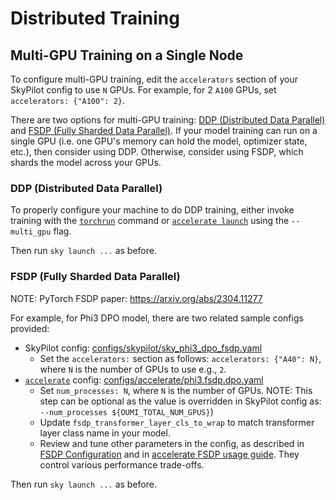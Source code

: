# Distributed Training

## Multi-GPU Training on a Single Node

To configure multi-GPU training, edit the `accelerators` section of your SkyPilot config
 to use `N` GPUs. For example, for 2 `A100` GPUs, set `accelerators: {"A100": 2}`.

There are two options for multi-GPU training:
[DDP (Distributed Data Parallel)](https://huggingface.co/docs/transformers/en/perf_train_gpu_many#dataparallel-vs-distributeddataparallel) and
[FSDP (Fully Sharded Data Parallel)](https://huggingface.co/docs/transformers/en/fsdp).
If your model training can run on a single GPU (i.e. one GPU's memory can hold the model,
optimizer state, etc.), then consider using DDP. Otherwise, consider using FSDP, which
shards the model across your GPUs.

### DDP (Distributed Data Parallel)

To properly configure your machine to do DDP training, either invoke training with the
[`torchrun`](https://pytorch.org/docs/stable/elastic/run.html) command or
[`accelerate launch`](https://huggingface.co/docs/accelerate/en/basic_tutorials/launch#using-accelerate-launch)
 using the `--multi_gpu` flag.

Then run `sky launch ...` as before.

### FSDP (Fully Sharded Data Parallel)

NOTE: PyTorch FSDP paper: <https://arxiv.org/abs/2304.11277>

For example, for Phi3 DPO model, there are two related sample configs provided:

- SkyPilot config: [configs/skypilot/sky_phi3_dpo_fsdp.yaml](../configs/skypilot/sky_phi3_dpo_fsdp.yaml)
  - Set the `accelerators:` section as follows: `accelerators: {"A40": N}`, where `N` is the number of GPUs to use e.g., `2`.
- [`accelerate`](https://github.com/huggingface/accelerate) config: [configs/accelerate/phi3.fsdp.dpo.yaml](../configs/accelerate/phi3.fsdp.dpo.yaml)
  - Set `num_processes: N`, where `N` is the number of GPUs. NOTE: This step can be optional as the value is overridden in SkyPilot config as: `--num_processes ${OUMI_TOTAL_NUM_GPUS}`)
  - Update `fsdp_transformer_layer_cls_to_wrap` to match transformer layer class name in your model.
  - Review and tune other parameters in the config, as described in [FSDP Configuration](https://huggingface.co/docs/transformers/main/en/fsdp#fsdp-configuration) and in [accelerate FSDP usage guide](https://huggingface.co/docs/accelerate/en/usage_guides/fsdp). They control various performance trade-offs.

Then run `sky launch ...` as before.
